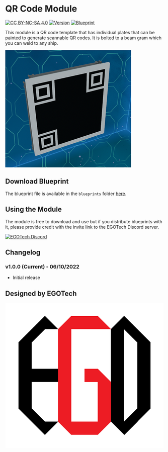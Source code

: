 # QR Code Module

[![CC BY-NC-SA 4.0](https://img.shields.io/badge/License-CC%20BY--NC--SA%204.0-lightgrey.svg)](http://creativecommons.org/licenses/by-nc-sa/4.0/)
[![Version](https://img.shields.io/static/v1?label=Version&message=1.0.0&color=blue)](#changelog)
[![Blueprint](https://img.shields.io/static/v1?label=Blueprint&message=Free%20Download&color=brightgreen)](#download-blueprint)

This module is a QR code template that has individual plates that can be painted to generate scannable QR codes.
It is bolted to a beam gram which you can weld to any ship.

![QR Code Module](./images/qr_code1.png)

## Download Blueprint

The blueprint file is available in the `blueprints` folder [here](https://github.com/vinteo/starbase-ships/raw/main/others/modules/qr_code/blueprints/qr_code.fbe).

## Using the Module

The module is free to download and use but if you distribute blueprints with it, please provide credit with the invite link to the EGOTech Discord server.

[![EGOTech Discord](https://discordapp.com/api/guilds/1013328685564178472/widget.png?style=banner2)](https://discord.gg/BKwVGvncmN)

## Changelog

### v1.0.0 (Current) - 06/10/2022

- Initial release

## Designed by EGOTech

![EGOTech](../../../others/egotech/logos/egotech_logo_light.png)
